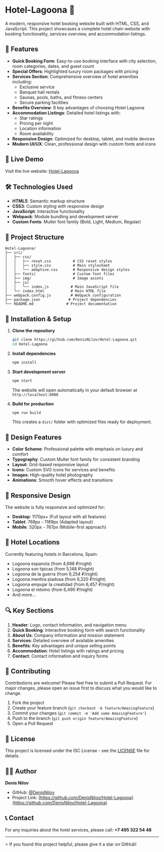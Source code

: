 # Hotel-Lagoona 🏨

A modern, responsive hotel booking website built with HTML, CSS, and JavaScript. This project showcases a complete hotel chain website with booking functionality, services overview, and accommodation listings.

## 🌟 Features

- **Quick Booking Form**: Easy-to-use booking interface with city selection, room categories, dates, and guest count
- **Special Offers**: Highlighted luxury room packages with pricing
- **Services Section**: Comprehensive overview of hotel amenities including:
  - Exclusive service
  - Banquet hall rentals
  - Saunas, pools, baths, and fitness centers
  - Secure parking facilities
- **Benefits Overview**: 8 key advantages of choosing Hotel Lagoona
- **Accommodation Listings**: Detailed hotel listings with:
  - Star ratings
  - Pricing per night
  - Location information
  - Room availability
- **Responsive Design**: Optimized for desktop, tablet, and mobile devices
- **Modern UI/UX**: Clean, professional design with custom fonts and icons

## 🚀 Live Demo

Visit the live website: [Hotel-Lagoona](https://denisnilov.github.io/Hotel-Lagoona/)

## 🛠️ Technologies Used

- **HTML5**: Semantic markup structure
- **CSS3**: Custom styling with responsive design
- **JavaScript**: Interactive functionality
- **Webpack**: Module bundling and development server
- **Custom Fonts**: Muller font family (Bold, Light, Medium, Regular)

## 📁 Project Structure

```
Hotel-Lagoona/
├── src/
│   ├── css/
│   │   ├── reset.css          # CSS reset styles
│   │   ├── style.css          # Main stylesheet
│   │   └── adaptive.css       # Responsive design styles
│   ├── fonts/                 # Custom font files
│   ├── img/                   # Image assets
│   ├── js/
│   │   └── index.js          # Main JavaScript file
│   └── index.html            # Main HTML file
├── webpack.config.js         # Webpack configuration
├── package.json             # Project dependencies
└── README.md               # Project documentation
```

## 🔧 Installation & Setup

1. **Clone the repository**
   ```bash
   git clone https://github.com/DenisNilov/Hotel-Lagoona.git
   cd Hotel-Lagoona
   ```

2. **Install dependencies**
   ```bash
   npm install
   ```

3. **Start development server**
   ```bash
   npm start
   ```
   The website will open automatically in your default browser at `http://localhost:8080`

4. **Build for production**
   ```bash
   npm run build
   ```
   This creates a `dist/` folder with optimized files ready for deployment.

## 🎨 Design Features

- **Color Scheme**: Professional palette with emphasis on luxury and comfort
- **Typography**: Custom Muller font family for consistent branding
- **Layout**: Grid-based responsive layout
- **Icons**: Custom SVG icons for services and benefits
- **Images**: High-quality hotel photography
- **Animations**: Smooth hover effects and transitions

## 📱 Responsive Design

The website is fully responsive and optimized for:
- **Desktop**: 1170px+ (Full layout with all features)
- **Tablet**: 768px - 1169px (Adapted layout)
- **Mobile**: 320px - 767px (Mobile-first approach)

## 🏨 Hotel Locations

Currently featuring hotels in Barcelona, Spain:
- Logoona espanola (from 4,698 ₽/night)
- Logoona son tipicas (from 5,148 ₽/night)
- Logoona de la guerra (from 6,254 ₽/night)
- Logoona mentira piadosa (from 6,320 ₽/night)
- Logoona empujar la creatidad (from 6,457 ₽/night)
- Logoona el retomo (from 6,490 ₽/night)
- And more...

## 🔍 Key Sections

1. **Header**: Logo, contact information, and navigation menu
2. **Quick Booking**: Interactive booking form with search functionality
3. **About Us**: Company information and mission statement
4. **Services**: Detailed overview of available amenities
5. **Benefits**: Key advantages and unique selling points
6. **Accommodation**: Hotel listings with ratings and pricing
7. **Contact**: Contact information and inquiry forms

## 🤝 Contributing

Contributions are welcome! Please feel free to submit a Pull Request. For major changes, please open an issue first to discuss what you would like to change.

1. Fork the project
2. Create your feature branch (`git checkout -b feature/AmazingFeature`)
3. Commit your changes (`git commit -m 'Add some AmazingFeature'`)
4. Push to the branch (`git push origin feature/AmazingFeature`)
5. Open a Pull Request

## 📄 License

This project is licensed under the ISC License - see the [LICENSE](LICENSE) file for details.

## 👨‍💻 Author

**Denis Nilov**
- GitHub: [@DenisNilov](https://github.com/DenisNilov)
- Project Link: [https://github.com/DenisNilov/Hotel-Lagoona](https://github.com/DenisNilov/Hotel-Lagoona)

## 📞 Contact

For any inquiries about the hotel services, please call: **+7 495 322 54 48**

---

⭐ If you found this project helpful, please give it a star on GitHub!